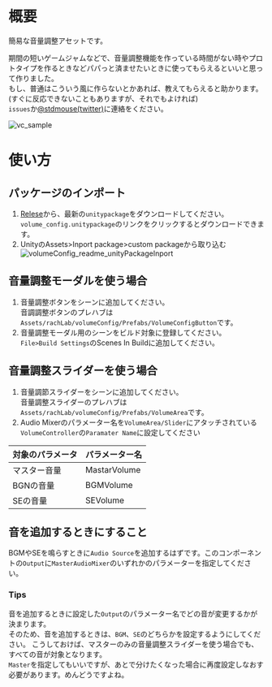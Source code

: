 # 概要

簡易な音量調整アセットです。

期間の短いゲームジャムなどで、音量調整機能を作っている時間がない時やプロトタイプを作るときなどパパっと済ませたいときに使ってもらえるといいと思って作りました。   
もし、普通はこういう風に作らないとかあれば、教えてもらえると助かります。(すぐに反応できないこともありますが、それでもよければ)  
`issues`か[@stdmouse(twitter)](https://twitter.com/stdmouse)に連絡をください。  

![vc_sample](https://user-images.githubusercontent.com/1392476/54866345-01237b80-4db6-11e9-81c5-3990a7a80518.jpg)

# 使い方
## パッケージのインポート
1. [Relese](https://github.com/stdmouse/VolumeConfig/releases)から、最新の`unitypackage`をダウンロードしてください。  
  `volume_config.unitypackage`のリンクをクリックするとダウンロードできます。
1. UnityのAssets>Inport package>custom packageから取り込む  
  ![volumeConfig_readme_unityPackageInport](https://user-images.githubusercontent.com/1392476/54866503-d5a19080-4db7-11e9-888d-a30d241477fe.png)

## 音量調整モーダルを使う場合
1. 音量調整ボタンをシーンに追加してください。  
  音調調整ボタンのプレハブは`Assets/rachLab/volumeConfig/Prefabs/VolumeConfigButton`です。
1. 音量調整モーダル用のシーンをビルド対象に登録してください。  
  `File>Build Settings`のScenes In Buildに追加してください。

## 音量調整スライダーを使う場合
1. 音量調節スライダーをシーンに追加してください。  
  音量調整スライダーのプレハブは`Assets/rachLab/volumeConfig/Prefabs/VolumeArea`です。
2. Audio Mixerのパラメーター名を`VolumeArea/Slider`にアタッチされている`VolumeController`の`Paramater Name`に設定してください

| 対象のパラメータ | パラメーター名 | 
----|---- 
| マスター音量 | MastarVolume |
| BGNの音量 | BGMVolume |
| SEの音量 | SEVolume |

## 音を追加するときにすること
BGMやSEを鳴らすときに`Audio Source`を追加するはずです。このコンポーネントの`Output`に`MasterAudioMixer`のいずれかのパラメーターを指定してください。

### Tips
音を追加するときに設定した`Output`のパラメーター名でどの音が変更するかが決まります。  
そのため、音を追加するときは、`BGM`、`SE`のどちらかを設定するようにしてください。
こうしておけば、マスターのみの音量調整スライダーを使う場合でも、すべての音が対象となります。  
`Master`を指定してもいいですが、あとで分けたくなった場合に再度設定しなおす必要があります。めんどうですよね。
